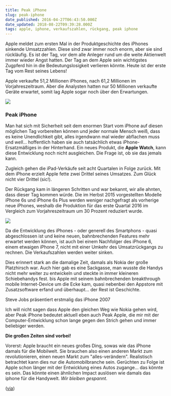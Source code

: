 ```yaml
---
title: Peak iPhone
slug: peak-iphone
date_published: 2016-04-27T06:43:50.000Z
date_updated: 2018-08-22T09:39:28.000Z
tags: apple, iphone, verkaufszahlen, rückgang, peak iphone
---
```


Apple meldet zum ersten Mal in der Produktgeschichte des iPhones sinkende Umsatzzahlen. Diese sind zwar immer noch enorm, aber sie sind rückläufig. Es ist der Tag, vor dem alle Anleger rund um die weite Aktienwelt immer wieder Angst hatten. Der Tag an dem Apple sein wichtigstes Zugpferd hin in die Bedeutungslosigkeit verlieren könnte. Heute ist der erste Tag vom Rest seines Lebens! 

Apple verkaufte 51,2 Millionen iPhones, nach 61,2 Millionen im Vorjahreszeitraum. Aber die Analysten hatten nur 50 Millionen verkaufte Geräte erwartet, somit lag Apple sogar noch über den Erwartungen.

![](__GHOST_URL__/content/images/2016/04/smashed-iphone-1.jpg)

### Peak iPhone

Man hat sich mit Sicherheit seit dem enormen Start vom iPhone auf diesen möglichen Tag vorbereiten können und jeder normale Mensch weiß, dass es keine Unendlichkeit gibt, alles irgendwann mal wieder abflachen muss und *well*… hoffentlich haben sie auch tatsächlich etwas iPhone-Ersatzmäßiges in der Hinterhand. Ein neues Produkt, die **Apple Watch**, kann diese Entwicklung noch nicht ausgleichen. Die Frage ist, ob sie das jemals kann.

Zugleich gehen die iPad-Verkäufe seit acht Quartalen in Folge zurück. Mit dem iPhone erzielt Apple fette zwei Drittel seines Umsatzes. Zum Glück nicht vier Drittel (sic!).

Der Rückgang kam in längeren Schritten und war bekannt, wir alle ahnten, dass dieser Tag kommen würde. Die im Herbst 2015 vorgestellten Modelle iPhone 6s und iPhone 6s Plus werden weniger nachgefragt als vorherige neue iPhones, weshalb die Produktion für das erste Quartal 2016 im Vergleich zum Vorjahreszeitraum um 30 Prozent reduziert wurde.

![](__GHOST_URL__/content/images/2016/04/Bildschirmfoto-2016-04-27-um-08-42-13.png)

Da die Entwicklung des iPhones - oder generell des Smartphons - quasi abgeschlossen ist und keine neuen, bahnbrechenden Features mehr erwartet werden können, ist auch bei einem Nachfolger des iPhone 6, einem etwaigen iPhone 7, nicht mit einer Umkehr des Umsatzrückgangs zu rechnen. Die Verkaufszahlen werden weiter sinken.

Dies erinnert stark an die damalige Zeit, damals als Nokia der große Platzhirsch war. Auch hier gab es eine Sackgasse, man wusste die Handys nicht mehr weiter zu entwickeln und steckte in immer kleineren Schiebehandys fest. bis Apple mit seinem bahnbrechenden breakthrough mobile Internet-Device um die Ecke kam, quasi nebenbei den Appstore mit Zusatzsoftware erfand und überhaupt… der Rest ist Geschichte.

Steve Jobs präsentiert erstmalig das iPhone 2007

Ich will nicht sagen dass Apple den gleichen Weg wie Nokia gehen wird, aber Peak iPhone bedeutet aktuell eben auch Peak Apple, die mir mit der Computer-Entwicklung schon lange gegen den Strich gehen und immer beliebiger werden.

**Die großen Zeiten sind vorbei!**

Vorerst: Apple braucht ein neues großes Ding, sowas wie das iPhone damals für die Mobilwelt. Sie brauchen also einen anderen Markt zum revolutionieren, einen neuen Markt zum "alles-verändern". Realistisch betrachtet kann dies nur die Automobilbranche sein. Gerüchten zu Folge ist Apple schon länger mit der Entwicklung eines Autos zugange… das könnte es sein. Das könnte einen ähnlichen Impact auslösen wie damals das iphone für die Handywelt. *Wir bleiben gespannt*.

([via](http://www.golem.de/news/quartalszahlen-apple-meldet-erstmals-rueckgang-beim-iphone-absatz-1604-120566.html))
